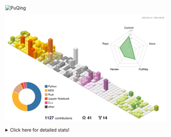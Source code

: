 ![PuQing](https://user-images.githubusercontent.com/27223114/171565019-9a56fae6-b08b-421f-99db-7e830da42371.png)

![](./profile-3d-contrib/profile-season-animate.svg)

<details>
<summary>Click here for detailed stats!</summary>

<!--START_SECTION:waka-->
![Lines of code](https://img.shields.io/badge/From%20Hello%20World%20I%27ve%20Written-1.4%20million%20lines%20of%20code-blue)

**🐱 My GitHub Data** 

> 📦 401.5 kB Used in GitHub's Storage 
 > 
> 🏆 503 Contributions in the Year 2024
 > 
> 🚫 Not Opted to Hire
 > 
> 📜 55 Public Repositories 
 > 
> 🔑 29 Private Repositories 
 > 
**I'm an Early 🐤** 

```text
🌞 Morning                485 commits         ██░░░░░░░░░░░░░░░░░░░░░░░   06.22 % 
🌆 Daytime                3514 commits        ███████████░░░░░░░░░░░░░░   45.05 % 
🌃 Evening                1783 commits        ██████░░░░░░░░░░░░░░░░░░░   22.86 % 
🌙 Night                  2019 commits        ██████░░░░░░░░░░░░░░░░░░░   25.88 % 
```


📊 **This Week I Spent My Time On** 

```text
💬 Programming Languages: 
Browsing                 20 hrs 50 mins      ████████████░░░░░░░░░░░░░   48.42 % 
Python                   6 hrs 59 mins       ████░░░░░░░░░░░░░░░░░░░░░   16.25 % 
GitHubing                5 hrs 31 mins       ███░░░░░░░░░░░░░░░░░░░░░░   12.85 % 
Searching                2 hrs 56 mins       ██░░░░░░░░░░░░░░░░░░░░░░░   06.84 % 
Fish Touching            1 hr 29 mins        █░░░░░░░░░░░░░░░░░░░░░░░░   03.48 % 

🔥 Editors: 
Chrome                   31 hrs 47 mins      ██████████████████░░░░░░░   73.85 % 
VS Code                  8 hrs 38 mins       █████░░░░░░░░░░░░░░░░░░░░   20.08 % 
Obsidian                 1 hr 21 mins        █░░░░░░░░░░░░░░░░░░░░░░░░   03.17 % 
fish                     1 hr 14 mins        █░░░░░░░░░░░░░░░░░░░░░░░░   02.90 % 

💻 Operating System: 
Mac                      34 hrs 24 mins      ████████████████████░░░░░   79.95 % 
WSL                      8 hrs 37 mins       █████░░░░░░░░░░░░░░░░░░░░   20.05 % 
```


<!--END_SECTION:waka-->
</details>
